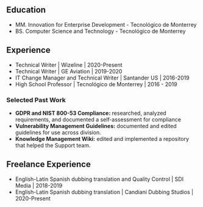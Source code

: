 ## Education
* MM. Innovation for Enterprise Development - Tecnológico de Monterrey
* BS. Computer Science and Technology - Tecnológico de Monterrey

## Experience
* Technical Writer | Wizeline | 2020-Present
* Technical Writer | GE Aviation | 2019-2020
* IT Change Manager and Technical Writer | Santander US | 2016-2019
* High School Professor | Tecnológico de Monterrey | 2016 - 2019

### Selected Past Work
* **GDPR and NIST 800-53 Compliance:** researched, analyzed requirements, and documented a self-assessment for compliance
* **Vulnerability Management Guidelines:** documented and edited guidelines for use across division.
* **Knowledge Management Wiki:** edited and implemented a repository that helped the Support team.

## Freelance Experience
* English-Latin Spanish dubbing translation and Quality Control | SDI Media | 2018-2019
* English-Latin Spanish dubbing translation | Candiani Dubbing Studios | 2020-Present
